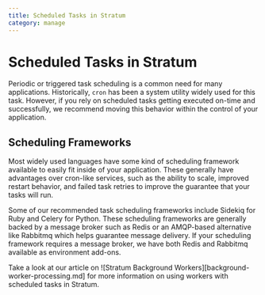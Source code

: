 ```yaml
---
title: Scheduled Tasks in Stratum
category: manage
---
```


# Scheduled Tasks in Stratum

Periodic or triggered task scheduling is a common need for many applications. Historically, `cron` has been a system utility widely used for this task. However, if you rely on scheduled tasks getting executed on-time and successfully, we recommend moving this behavior within the control of your application.

## Scheduling Frameworks

Most widely used languages have some kind of scheduling framework available to easily fit inside of your application. These generally have advantages over cron-like services, such as the ability to scale, improved restart behavior, and failed task retries to improve the guarantee that your tasks will run.

Some of our recommended task scheduling frameworks include Sidekiq for Ruby and Celery for Python. These scheduling frameworks are generally backed by a message broker such as Redis or an AMQP-based alternative like Rabbitmq which helps guarantee message delivery. If your scheduling framework requires a message broker, we have both Redis and Rabbitmq available as environment add-ons.

Take a look at our article on ![Stratum Background Workers][background-worker-processing.md] for more information on using workers with scheduled tasks in Stratum.
